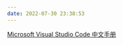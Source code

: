 ```yaml
---
date: 2022-07-30 23:38:53
---
```



[Microsoft Visual Studio Code 中文手册](https://jeasonstudio.gitbooks.io/vscode-cn-doc/content/)
